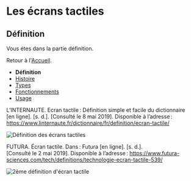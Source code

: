 # Les écrans tactiles
## Définition
Vous étes dans la partie définition. 

Retour à l'[Accueil](tactiles.md).

- **Définition**
- [Histoire](histoire.md)
- [Types](types.md)
- [Fonctionnements](fonctionnement.md)
- [Usage](usage.md)


L’INTERNAUTE. Ecran tactile : Définition simple et facile du dictionnaire [en ligne]. [s. d.]. [Consulté le 8 mai 2019]. Disponible à l’adresse : https://www.linternaute.fr/dictionnaire/fr/definition/ecran-tactile/

![Définition des écrans tactiles](https://user-images.githubusercontent.com/50197114/58384446-db973600-7fe1-11e9-8f39-97128c36b9ad.png)

FUTURA. Écran tactile. Dans : Futura [en ligne]. [s. d.]. [Consulté le 2 mai 2019]. Disponible à l’adresse : https://www.futura-sciences.com/tech/definitions/technologie-ecran-tactile-539/

![2ème définition d'écran tactile](https://user-images.githubusercontent.com/50197114/58468519-fbdc0780-813d-11e9-84ba-aa872d19234c.png)

